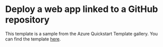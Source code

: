 # Deploy a web app linked to a GitHub repository

This template is a sample from the Azure Quickstart Template gallery. You can find the template [here](https://github.com/Azure/azure-quickstart-templates/tree/master/101-jenkins-with-ssh-public-key).